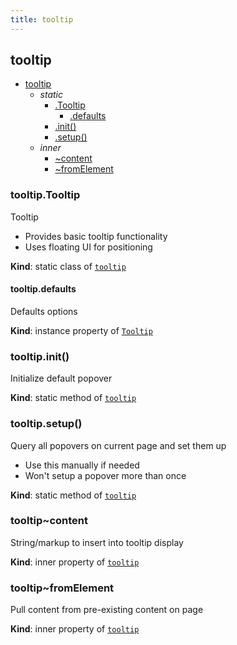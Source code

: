 ```yaml
---
title: tooltip
---
```


<a name="module_tooltip"></a>

## tooltip

* [tooltip](#module_tooltip)
    * _static_
        * [.Tooltip](#module_tooltip.Tooltip)
            * [.defaults](#module_tooltip.Tooltip+defaults)
        * [.init()](#module_tooltip.init)
        * [.setup()](#module_tooltip.setup)
    * _inner_
        * [~content](#module_tooltip..content)
        * [~fromElement](#module_tooltip..fromElement)

<a name="module_tooltip.Tooltip"></a>

### tooltip.Tooltip
Tooltip
- Provides basic tooltip functionality
- Uses floating UI for positioning

**Kind**: static class of [<code>tooltip</code>](#module_tooltip)  
<a name="module_tooltip.Tooltip+defaults"></a>

#### tooltip.defaults
Defaults options

**Kind**: instance property of [<code>Tooltip</code>](#module_tooltip.Tooltip)  
<a name="module_tooltip.init"></a>

### tooltip.init()
Initialize default popover

**Kind**: static method of [<code>tooltip</code>](#module_tooltip)  
<a name="module_tooltip.setup"></a>

### tooltip.setup()
Query all popovers on current page and set them up
- Use this manually if needed
- Won't setup a popover more than once

**Kind**: static method of [<code>tooltip</code>](#module_tooltip)  
<a name="module_tooltip..content"></a>

### tooltip~content
String/markup to insert into tooltip display

**Kind**: inner property of [<code>tooltip</code>](#module_tooltip)  
<a name="module_tooltip..fromElement"></a>

### tooltip~fromElement
Pull content from pre-existing content on page

**Kind**: inner property of [<code>tooltip</code>](#module_tooltip)  

  